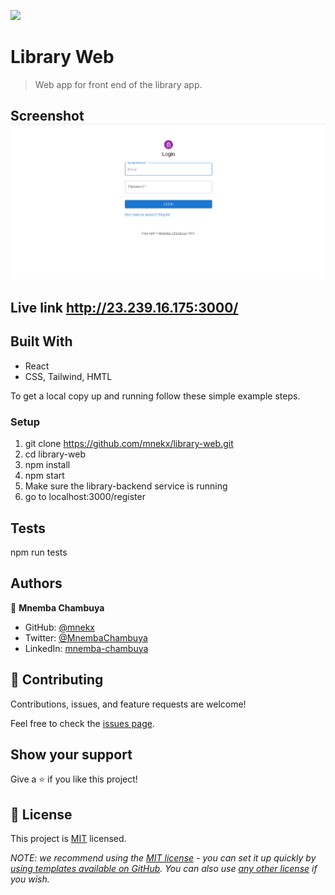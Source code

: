 ![](https://img.shields.io/badge/Microverse-blueviolet)

# Library Web

> Web app for front end of the library app.

## Screenshot ![screenshot](./screenshot.png)

## Live link http://23.239.16.175:3000/

## Built With

- React
- CSS, Tailwind, HMTL

To get a local copy up and running follow these simple example steps.

### Setup
1. git clone https://github.com/mnekx/library-web.git
2. cd library-web
3. npm install
4. npm start
5. Make sure the library-backend service is running
6. go to localhost:3000/register

## Tests
npm run tests
## Authors

👤 **Mnemba Chambuya**

- GitHub: [@mnekx](https://github.com/mnekx)
- Twitter: [@MnembaChambuya](https://twitter.com/MnembaChambuya)
- LinkedIn: [mnemba-chambuya](https://linkedin.com/in/mnemba-chambuya)

## 🤝 Contributing

Contributions, issues, and feature requests are welcome!

Feel free to check the [issues page](../../issues/).

## Show your support

Give a ⭐️ if you like this project!

## 📝 License

This project is [MIT](./LICENSE) licensed.

_NOTE: we recommend using the [MIT license](https://choosealicense.com/licenses/mit/) - you can set it up quickly by [using templates available on GitHub](https://docs.github.com/en/communities/setting-up-your-project-for-healthy-contributions/adding-a-license-to-a-repository). You can also use [any other license](https://choosealicense.com/licenses/) if you wish._
